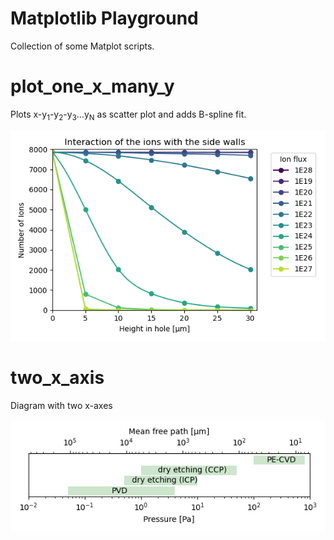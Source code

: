 # Matplotlib Playground

Collection of some Matplot scripts.

# plot_one_x_many_y

Plots x-y<sub>1</sub>-y<sub>2</sub>-y<sub>3</sub>...y<sub>N</sub> as scatter plot and adds B-spline fit.

![](plot_one_x_many_y/example.png)

# two_x_axis

Diagram with two x-axes

![](two_x_axis/example.png)